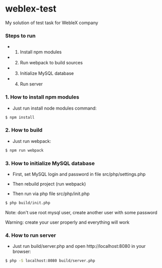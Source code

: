 # weblex-test
My solution of test task for WebleX company

### Steps to run

* 1. Install npm modules
* 2. Run webpack to build sources
* 3. Initialize MySQL database
* 4. Run server

### 1. How to install npm modules

* Just run install node modules command:

```sh
$ npm install
```

### 2. How to build

* Just run webpack:

```sh
$ npm run webpack
```

### 3. How to initialize MySQL database

* First, set MySQL login and password in file src/php/settings.php

* Then rebuild project (run webpack)

* Then run via php file src/php/init.php

```sh
$ php build/init.php
```

Note: don't use root mysql user, create another user with some password

Warning: create your user properly and everything will work

### 4. How to run server

* Just run build/server.php and open http://localhost:8080 in your browser:

```sh
$ php -S localhost:8080 build/server.php
```
